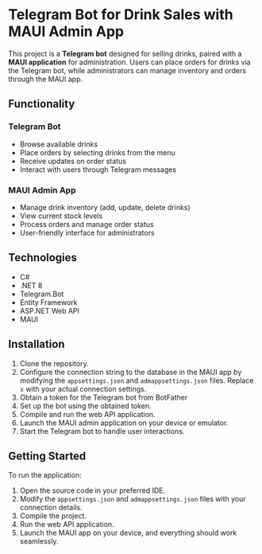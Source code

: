 # Telegram Bot for Drink Sales with MAUI Admin App

This project is a **Telegram bot** designed for selling drinks, paired with a **MAUI application** for administration. Users can place orders for drinks via the Telegram bot, while administrators can manage inventory and orders through the MAUI app.

## Functionality

### Telegram Bot
- Browse available drinks
- Place orders by selecting drinks from the menu
- Receive updates on order status
- Interact with users through Telegram messages

### MAUI Admin App
- Manage drink inventory (add, update, delete drinks)
- View current stock levels
- Process orders and manage order status
- User-friendly interface for administrators

## Technologies
- C#
- .NET 8
- Telegram.Bot
- Entity Framework
- ASP.NET Web API
- MAUI

## Installation
1. Clone the repository.
2. Configure the connection string to the database in the MAUI app by modifying the `appsettings.json` and `admappsettings.json` files. Replace `x` with your actual connection settings.
3. Obtain a token for the Telegram bot from BotFather
4. Set up the bot using the obtained token.
5. Compile and run the web API application.
6. Launch the MAUI admin application on your device or emulator.
7. Start the Telegram bot to handle user interactions.

## Getting Started
To run the application:
1. Open the source code in your preferred IDE.
2. Modify the `appsettings.json` and `admappsettings.json` files with your connection details.
3. Compile the project.
4. Run the web API application.
5. Launch the MAUI app on your device, and everything should work seamlessly.

